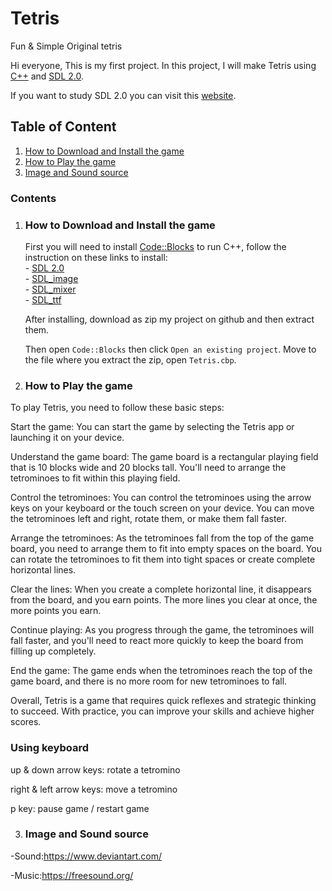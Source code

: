 # **Tetris** 

Fun & Simple Original tetris

Hi everyone, This is my first project. In this project, I will make Tetris using [C++](https://en.wikipedia.org/wiki/C++) and [SDL 2.0](https://www.libsdl.org/download-2.0.php).

If you want to study SDL 2.0 you can visit this [website](https://lazyfoo.net/tutorials/SDL/index.php).
## Table of Content
1. [How to Download and Install the game](#how-to-download-and-install-the-game)
2. [How to Play the game](#how-to-play-the-game)
3. [Image and Sound source](#image-and-sound-source)


### Contents
1. ### How to Download and Install the game

    First you will need to install [Code::Blocks](https://sourceforge.net/projects/codeblocks/files/Binaries/20.03/Windows/codeblocks-20.03mingw-setup.exe/download) to run C++, follow the instruction on these links to install:  
        - [SDL 2.0](https://www.libsdl.org/download-2.0.php)  
        - [SDL_image](https://www.libsdl.org/projects/SDL_image/)  
        - [SDL_mixer](https://www.libsdl.org/projects/SDL_mixer/)  
        - [SDL_ttf](https://www.libsdl.org/projects/SDL_ttf/)  

    After installing, download as zip my project on github and then extract them.  

    Then open `Code::Blocks` then click `Open an existing project`. Move to the file where you extract the zip, open `Tetris.cbp`.

2. ### How to Play the game   

To play Tetris, you need to follow these basic steps:

Start the game: You can start the game by selecting the Tetris app or launching it on your device.

Understand the game board: The game board is a rectangular playing field that is 10 blocks wide and 20 blocks tall. You'll need to arrange the tetrominoes to fit within this playing field.

Control the tetrominoes: You can control the tetrominoes using the arrow keys on your keyboard or the touch screen on your device. You can move the tetrominoes left and right, rotate them, or make them fall faster.

Arrange the tetrominoes: As the tetrominoes fall from the top of the game board, you need to arrange them to fit into empty spaces on the board. You can rotate the tetrominoes to fit them into tight spaces or create complete horizontal lines.

Clear the lines: When you create a complete horizontal line, it disappears from the board, and you earn points. The more lines you clear at once, the more points you earn.

Continue playing: As you progress through the game, the tetrominoes will fall faster, and you'll need to react more quickly to keep the board from filling up completely.

End the game: The game ends when the tetrominoes reach the top of the game board, and there is no more room for new tetrominoes to fall.

Overall, Tetris is a game that requires quick reflexes and strategic thinking to succeed. With practice, you can improve your skills and achieve higher scores.

### Using keyboard

up & down arrow keys: rotate a tetromino

right & left arrow keys: move a tetromino

p key: pause game / restart game

3. ### Image and Sound source

 -Sound:https://www.deviantart.com/
 
 -Music:https://freesound.org/
